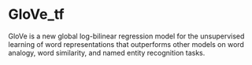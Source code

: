# GloVe_tf
GloVe is a new global log-bilinear regression model for the unsupervised learning of word representations that outperforms other models on word analogy, word similarity, and named entity recognition tasks.
